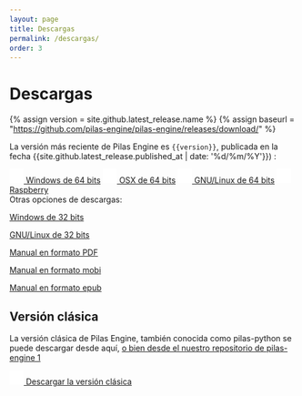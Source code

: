 ```yaml
---
layout: page
title: Descargas
permalink: /descargas/
order: 3
---
```


# Descargas

{% assign version = site.github.latest_release.name %}
{% assign baseurl = "https://github.com/pilas-engine/pilas-engine/releases/download/" %}

La versión más reciente de Pilas Engine es <code>{{version}}</code>, publicada en la fecha {{site.github.latest_release.published_at  | date: '%d/%m/%Y'}})
:

<!--p class="ba">{{site.github.latest_release}}</p -->

<div class="tc">
  <a class="btn btn-blue white source-sans-pro" href="{{baseurl}}{{version}}/pilas-engine-windows-64_bits.zip"><img src="/assets/iconos/windows.png" class="fl mr2"/> Windows de 64 bits</a>
  <a class="btn btn-blue white source-sans-pro" href="{{baseurl}}{{version}}/pilas-engine-osx-64_bits.zip"><img src="/assets/iconos/osx.png" class="fl mr2"/> OSX de 64 bits</a>
  <a class="btn btn-blue white source-sans-pro" href="{{baseurl}}{{version}}/pilas-engine-linux-64_bits.zip"><img src="/assets/iconos/linux.png" class="fl mr2"/> GNU/Linux de 64 bits</a>
  <a class="btn btn-blue white source-sans-pro" href="{{baseurl}}{{version}}/pilas-engine-linux-64_bits.zip"><img src="/assets/iconos/raspberry.png" class="fl mr2"/> Raspberry</a>
</div>

<div class="tc mt2">
  <div class="mt4">Otras opciones de descargas:</div>

  <p class="dib mr2 ml2"><a class="link dim" href="{{baseurl}}{{version}}/pilas-engine-windows-32_bits.zip">Windows de 32 bits</a></p>
  <p class="dib mr2 ml2"><a class="link dim" href="{{baseurl}}{{version}}/pilas-engine-linux-32_bits.zip">GNU/Linux de 32 bits</a></p>
  <p class="dib mr2 ml2"><a class="link dim" href="{{baseurl}}{{version}}/book.pdf">Manual en formato PDF</a></p>
  <p class="dib mr2 ml2"><a class="link dim" href="{{baseurl}}{{version}}/book.mobi">Manual en formato mobi</a></p>
  <p class="dib mr2 ml2"><a class="link dim" href="{{baseurl}}{{version}}/book.epub">Manual en formato epub</a></p>
</div>

## Versión clásica

La versión clásica de Pilas Engine, también conocida como pilas-python se puede descargar desde aquí, <a href="https://github.com/hugoruscitti/pilas/">o bien desde el nuestro repositorio de pilas-engine 1</a>

<div class="tc">
  <a class="btn btn-blue white source-sans-pro" href="descargas"><img src="/assets/iconos/windows.png" class="fl mr2"/> Descargar la versión clásica</a>
</div>
